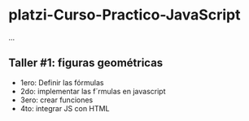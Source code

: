 # platzi-Curso-Practico-JavaScript

...

## Taller #1: figuras geométricas
- 1ero: Definir las fórmulas
- 2do: implementar las f´rmulas en javascript
- 3ero: crear funciones
- 4to: integrar JS con HTML